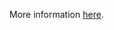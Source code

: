 More information [here](https://docs.prismacloud.io/en/enterprise-edition/policy-reference/build-integrity-policies/github-policies/ensure-github-repository-has-vulnerability-alerts-enabled).
